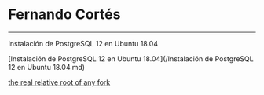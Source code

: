 # Fernando Cortés
---
Instalación de PostgreSQL 12 en Ubuntu 18.04

[Instalación de PostgreSQL 12 en Ubuntu 18.04](/Instalación de PostgreSQL 12 en Ubuntu 18.04.md)

[the real relative root of any fork](/../../00001.md)
